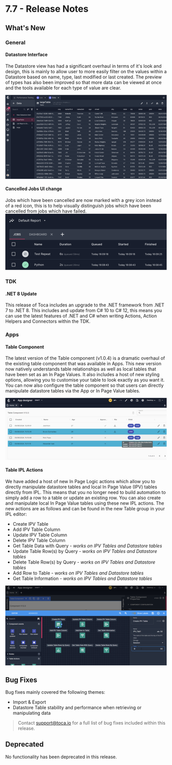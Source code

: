 # 7.7 - Release Notes

## What's New

### General

#### Datastore Interface

The Datastore view has had a significant overhaul in terms of it's look and design, this is mainly to allow user to more easily filter on the values within a Datastore based on name, type, last modified or last created.
The preview of types has also been improved so that more data can be viewed at once and the tools available for each type of value are clear.

![Datastore UI Changes](/src/assets/datastore_ui_changes.png)

#### Cancelled Jobs UI change

Jobs which have been cancelled are now marked with a grey icon instead of a red icon, this is to help visually distinguish jobs which have been cancelled from jobs which have failed.
![Cancelled Jobs](/src/assets/cancelled_jobs.png)

### TDK

#### .NET 8 Update

This release of Toca includes an upgrade to the .NET framework from .NET 7 to .NET 8. This includes and update from C# 10 to C# 12, this means you can use the latest features of .NET and C# when writing Actions, Action Helpers and Connectors within the TDK.

### Apps

#### Table Component

The latest version of the Table component (v1.0.4) is a dramatic overhaul of the existing table component that was available in Apps.
This new version now natively understands table relationships as well as local tables that have been set as an In Page Values. It also includes a host of new styling options, allowing you to customise your table to look exactly as you want it.
You can now also configure the table component so that users can directly manipulate datastore tables via the App or In Page Value tables.

![Table Component](/src/assets/table_component.png)

#### Table IPL Actions

We have added a host of new In Page Logic actions which allow you to directly manipulate datastore tables and local In Page Value (IPV) tables directly from IPL.
This means that you no longer need to build automation to simply add a row to a table or update an existing row. You can also create and manipulate local In Page Value tables using these new IPL actions.
The new actions are as follows and can be found in the new Table group in your IPL editor:
- Create IPV Table
- Add IPV Table Column
- Update IPV Table Column
- Delete IPV Table Column
- Get Table Data with Query - _works on IPV Tables and Datastore tables_
- Update Table Row(s) by Query - _works on IPV Tables and Datastore tables_
- Delete Table Row(s) by Query - _works on IPV Tables and Datastore tables_
- Add Row to Table - _works on IPV Tables and Datastore tables_
- Get Table Information - _works on IPV Tables and Datastore tables_

![Table IPL Actions](/src/assets/table_ipl_actions.png)

## Bug Fixes

Bug fixes mainly covered the following themes:
- Import & Export
- Datastore Table stability and performance when retrieving or manipulating data

> Contact <support@toca.io> for a full list of bug fixes included within this release.

## Deprecated

No functionality has been deprecated in this release.

